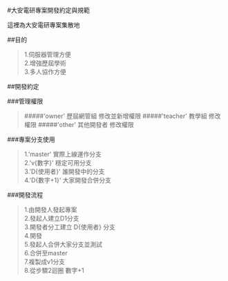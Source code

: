 #大安電研專案開發約定與規範

這裡為大安電研專案集散地

##目的
>1.伺服器管理方便 <br>
>2.增強歷屆學術 <br>
>3.多人協作方便 <br>

##開發約定

###管理權限
>#####'owner'    歷屆網管組
>修改並新增權限
>#####'teacher'  教學組
>修改權限
>#####'other'    其他開發者
>修改權限

###專案分支使用
>1.'master'    實際上線運作分支 <br>
>2.'v{數字}'   穩定可用分支 <br>
>3.'D{使用者}' 誰開發中的分支 <br>
>4.'D{數字+1}' 大家開發合併分支 <br>

###開發流程
>1.由開發人發起專案 <br>
>2.發起人建立D1分支 <br>
>3.開發者分工建立 D{使用者} 分支 <br>
>4.開發 <br>
>5.發起人合併大家分支並測試 <br>
>6.合併至master <br>
>7.複製成v1分支 <br>
>8.從步驟2迴圈 數字+1 <br>


